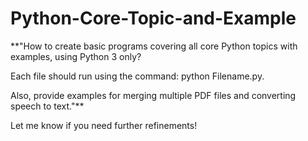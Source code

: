 # Python-Core-Topic-and-Example

**"How to create basic programs covering all core Python topics with examples, using Python 3 only?

Each file should run using the command: python Filename.py.

Also, provide examples for merging multiple PDF files and converting speech to text."**

Let me know if you need further refinements! 
